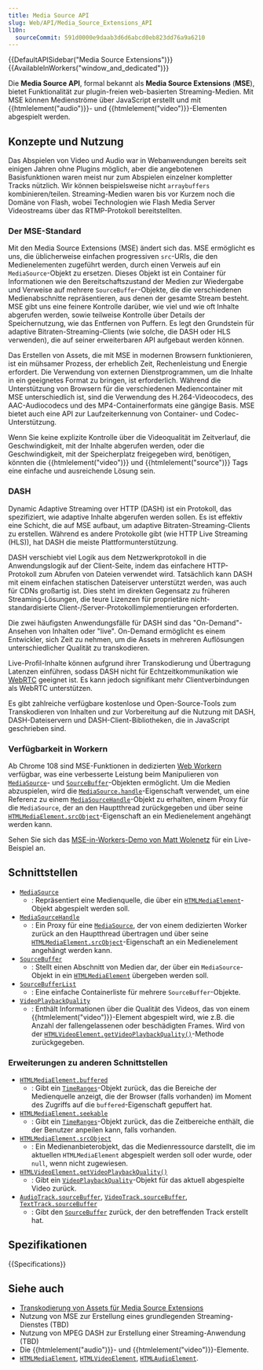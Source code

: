 ```yaml
---
title: Media Source API
slug: Web/API/Media_Source_Extensions_API
l10n:
  sourceCommit: 591d0000e9daab3d6d6abcd0eb823dd76a9a6210
---
```


{{DefaultAPISidebar("Media Source Extensions")}}{{AvailableInWorkers("window_and_dedicated")}}

Die **Media Source API**, formal bekannt als **Media Source Extensions** (**MSE**), bietet Funktionalität zur plugin-freien web-basierten Streaming-Medien. Mit MSE können Medienströme über JavaScript erstellt und mit {{htmlelement("audio")}}- und {{htmlelement("video")}}-Elementen abgespielt werden.

## Konzepte und Nutzung

Das Abspielen von Video und Audio war in Webanwendungen bereits seit einigen Jahren ohne Plugins möglich, aber die angebotenen Basisfunktionen waren meist nur zum Abspielen einzelner kompletter Tracks nützlich. Wir können beispielsweise nicht `arraybuffers` kombinieren/teilen. Streaming-Medien waren bis vor Kurzem noch die Domäne von Flash, wobei Technologien wie Flash Media Server Videostreams über das RTMP-Protokoll bereitstellten.

### Der MSE-Standard

Mit den Media Source Extensions (MSE) ändert sich das. MSE ermöglicht es uns, die üblicherweise einfachen progressiven `src`-URIs, die den Medienelementen zugeführt werden, durch einen Verweis auf ein `MediaSource`-Objekt zu ersetzen. Dieses Objekt ist ein Container für Informationen wie den Bereitschaftszustand der Medien zur Wiedergabe und Verweise auf mehrere `SourceBuffer`-Objekte, die die verschiedenen Medienabschnitte repräsentieren, aus denen der gesamte Stream besteht. MSE gibt uns eine feinere Kontrolle darüber, wie viel und wie oft Inhalte abgerufen werden, sowie teilweise Kontrolle über Details der Speichernutzung, wie das Entfernen von Puffern. Es legt den Grundstein für adaptive Bitraten-Streaming-Clients (wie solche, die DASH oder HLS verwenden), die auf seiner erweiterbaren API aufgebaut werden können.

Das Erstellen von Assets, die mit MSE in modernen Browsern funktionieren, ist ein mühsamer Prozess, der erheblich Zeit, Rechenleistung und Energie erfordert. Die Verwendung von externen Dienstprogrammen, um die Inhalte in ein geeignetes Format zu bringen, ist erforderlich. Während die Unterstützung von Browsern für die verschiedenen Mediencontainer mit MSE unterschiedlich ist, sind die Verwendung des H.264-Videocodecs, des AAC-Audiocodecs und des MP4-Containerformats eine gängige Basis. MSE bietet auch eine API zur Laufzeiterkennung von Container- und Codec-Unterstützung.

Wenn Sie keine explizite Kontrolle über die Videoqualität im Zeitverlauf, die Geschwindigkeit, mit der Inhalte abgerufen werden, oder die Geschwindigkeit, mit der Speicherplatz freigegeben wird, benötigen, könnten die {{htmlelement("video")}} und {{htmlelement("source")}} Tags eine einfache und ausreichende Lösung sein.

### DASH

Dynamic Adaptive Streaming over HTTP (DASH) ist ein Protokoll, das spezifiziert, wie adaptive Inhalte abgerufen werden sollen. Es ist effektiv eine Schicht, die auf MSE aufbaut, um adaptive Bitraten-Streaming-Clients zu erstellen. Während es andere Protokolle gibt (wie HTTP Live Streaming (HLS)), hat DASH die meiste Plattformunterstützung.

DASH verschiebt viel Logik aus dem Netzwerkprotokoll in die Anwendungslogik auf der Client-Seite, indem das einfachere HTTP-Protokoll zum Abrufen von Dateien verwendet wird. Tatsächlich kann DASH mit einem einfachen statischen Dateiserver unterstützt werden, was auch für CDNs großartig ist. Dies steht im direkten Gegensatz zu früheren Streaming-Lösungen, die teure Lizenzen für proprietäre nicht-standardisierte Client-/Server-Protokollimplementierungen erforderten.

Die zwei häufigsten Anwendungsfälle für DASH sind das "On-Demand"-Ansehen von Inhalten oder "live". On-Demand ermöglicht es einem Entwickler, sich Zeit zu nehmen, um die Assets in mehreren Auflösungen unterschiedlicher Qualität zu transkodieren.

Live-Profil-Inhalte können aufgrund ihrer Transkodierung und Übertragung Latenzen einführen, sodass DASH nicht für Echtzeitkommunikation wie [WebRTC](/de/docs/Web/API/WebRTC_API) geeignet ist. Es kann jedoch signifikant mehr Clientverbindungen als WebRTC unterstützen.

Es gibt zahlreiche verfügbare kostenlose und Open-Source-Tools zum Transkodieren von Inhalten und zur Vorbereitung auf die Nutzung mit DASH, DASH-Dateiservern und DASH-Client-Bibliotheken, die in JavaScript geschrieben sind.

### Verfügbarkeit in Workern

Ab Chrome 108 sind MSE-Funktionen in dedizierten [Web Workern](/de/docs/Web/API/Web_Workers_API) verfügbar, was eine verbesserte Leistung beim Manipulieren von [`MediaSource`](/de/docs/Web/API/MediaSource)- und [`SourceBuffer`](/de/docs/Web/API/SourceBuffer)-Objekten ermöglicht. Um die Medien abzuspielen, wird die [`MediaSource.handle`](/de/docs/Web/API/MediaSource/handle)-Eigenschaft verwendet, um eine Referenz zu einem [`MediaSourceHandle`](/de/docs/Web/API/MediaSourceHandle)-Objekt zu erhalten, einem Proxy für die `MediaSource`, der an den Hauptthread zurückgegeben und über seine [`HTMLMediaElement.srcObject`](/de/docs/Web/API/HTMLMediaElement/srcObject)-Eigenschaft an ein Medienelement angehängt werden kann.

Sehen Sie sich das [MSE-in-Workers-Demo von Matt Wolenetz](https://wolenetz.github.io/mse-in-workers-demo/mse-in-workers-demo.html) für ein Live-Beispiel an.

## Schnittstellen

- [`MediaSource`](/de/docs/Web/API/MediaSource)
  - : Repräsentiert eine Medienquelle, die über ein [`HTMLMediaElement`](/de/docs/Web/API/HTMLMediaElement)-Objekt abgespielt werden soll.
- [`MediaSourceHandle`](/de/docs/Web/API/MediaSourceHandle)
  - : Ein Proxy für eine [`MediaSource`](/de/docs/Web/API/MediaSource), der von einem dedizierten Worker zurück an den Hauptthread übertragen und über seine [`HTMLMediaElement.srcObject`](/de/docs/Web/API/HTMLMediaElement/srcObject)-Eigenschaft an ein Medienelement angehängt werden kann.
- [`SourceBuffer`](/de/docs/Web/API/SourceBuffer)
  - : Stellt einen Abschnitt von Medien dar, der über ein `MediaSource`-Objekt in ein [`HTMLMediaElement`](/de/docs/Web/API/HTMLMediaElement) übergeben werden soll.
- [`SourceBufferList`](/de/docs/Web/API/SourceBufferList)
  - : Eine einfache Containerliste für mehrere `SourceBuffer`-Objekte.
- [`VideoPlaybackQuality`](/de/docs/Web/API/VideoPlaybackQuality)
  - : Enthält Informationen über die Qualität des Videos, das von einem {{htmlelement("video")}}-Element abgespielt wird, wie z.B. die Anzahl der fallengelassenen oder beschädigten Frames. Wird von der [`HTMLVideoElement.getVideoPlaybackQuality()`](/de/docs/Web/API/HTMLVideoElement/getVideoPlaybackQuality)-Methode zurückgegeben.

### Erweiterungen zu anderen Schnittstellen

- [`HTMLMediaElement.buffered`](/de/docs/Web/API/HTMLMediaElement/buffered)
  - : Gibt ein [`TimeRanges`](/de/docs/Web/API/TimeRanges)-Objekt zurück, das die Bereiche der Medienquelle anzeigt, die der Browser (falls vorhanden) im Moment des Zugriffs auf die `buffered`-Eigenschaft gepuffert hat.
- [`HTMLMediaElement.seekable`](/de/docs/Web/API/HTMLMediaElement/seekable)
  - : Gibt ein [`TimeRanges`](/de/docs/Web/API/TimeRanges)-Objekt zurück, das die Zeitbereiche enthält, die der Benutzer anpeilen kann, falls vorhanden.
- [`HTMLMediaElement.srcObject`](/de/docs/Web/API/HTMLMediaElement/srcObject)
  - : Ein Medienanbieterobjekt, das die Medienressource darstellt, die im aktuellen `HTMLMediaElement` abgespielt werden soll oder wurde, oder `null`, wenn nicht zugewiesen.
- [`HTMLVideoElement.getVideoPlaybackQuality()`](/de/docs/Web/API/HTMLVideoElement/getVideoPlaybackQuality)
  - : Gibt ein [`VideoPlaybackQuality`](/de/docs/Web/API/VideoPlaybackQuality)-Objekt für das aktuell abgespielte Video zurück.
- [`AudioTrack.sourceBuffer`](/de/docs/Web/API/AudioTrack/sourceBuffer), [`VideoTrack.sourceBuffer`](/de/docs/Web/API/VideoTrack/sourceBuffer), [`TextTrack.sourceBuffer`](/de/docs/Web/API/TextTrack/sourceBuffer)
  - : Gibt den [`SourceBuffer`](/de/docs/Web/API/SourceBuffer) zurück, der den betreffenden Track erstellt hat.

## Spezifikationen

{{Specifications}}

## Siehe auch

- [Transkodierung von Assets für Media Source Extensions](/de/docs/Web/API/Media_Source_Extensions_API/Transcoding_assets_for_MSE)
- Nutzung von MSE zur Erstellung eines grundlegenden Streaming-Dienstes (TBD)
- Nutzung von MPEG DASH zur Erstellung einer Streaming-Anwendung (TBD)
- Die {{htmlelement("audio")}}- und {{htmlelement("video")}}-Elemente.
- [`HTMLMediaElement`](/de/docs/Web/API/HTMLMediaElement), [`HTMLVideoElement`](/de/docs/Web/API/HTMLVideoElement), [`HTMLAudioElement`](/de/docs/Web/API/HTMLAudioElement).
